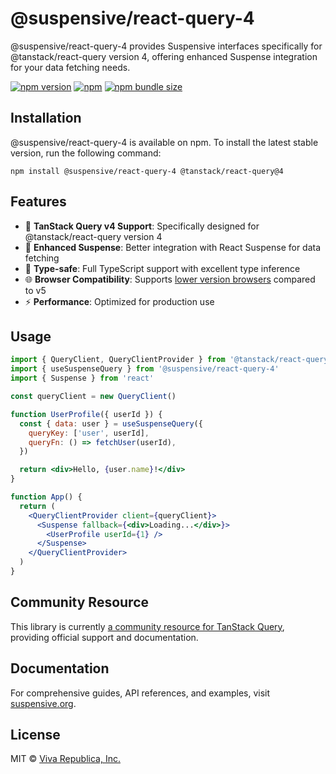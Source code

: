 # @suspensive/react-query-4

@suspensive/react-query-4 provides Suspensive interfaces specifically for @tanstack/react-query version 4, offering enhanced Suspense integration for your data fetching needs.

[![npm version](https://img.shields.io/npm/v/@suspensive/react-query-4?color=000&labelColor=000&logo=npm&label=)](https://www.npmjs.com/package/@suspensive/react-query-4)
[![npm](https://img.shields.io/npm/dm/@suspensive/react-query-4?color=000&labelColor=000)](https://www.npmjs.com/package/@suspensive/react-query-4)
[![npm bundle size](https://img.shields.io/bundlephobia/minzip/@suspensive/react-query-4?color=000&labelColor=000)](https://www.npmjs.com/package/@suspensive/react-query-4)

## Installation

@suspensive/react-query-4 is available on npm. To install the latest stable version, run the following command:

```shell
npm install @suspensive/react-query-4 @tanstack/react-query@4
```

## Features

- 🔄 **TanStack Query v4 Support**: Specifically designed for @tanstack/react-query version 4
- 🚀 **Enhanced Suspense**: Better integration with React Suspense for data fetching
- 🎯 **Type-safe**: Full TypeScript support with excellent type inference
- 🌐 **Browser Compatibility**: Supports [lower version browsers](https://suspensive.org/docs/react-query/motivation#solution-for-the-issue-of-tanstackreact-query-v5-not-being-able-to-support-lower-version-browsers-due-to-es-private-field) compared to v5
- ⚡ **Performance**: Optimized for production use

## Usage

```jsx
import { QueryClient, QueryClientProvider } from '@tanstack/react-query'
import { useSuspenseQuery } from '@suspensive/react-query-4'
import { Suspense } from 'react'

const queryClient = new QueryClient()

function UserProfile({ userId }) {
  const { data: user } = useSuspenseQuery({
    queryKey: ['user', userId],
    queryFn: () => fetchUser(userId),
  })

  return <div>Hello, {user.name}!</div>
}

function App() {
  return (
    <QueryClientProvider client={queryClient}>
      <Suspense fallback={<div>Loading...</div>}>
        <UserProfile userId={1} />
      </Suspense>
    </QueryClientProvider>
  )
}
```

## Community Resource

This library is currently [a community resource for TanStack Query](https://tanstack.com/query/v4/docs/framework/react/community/suspensive-react-query), providing official support and documentation.

## Documentation

For comprehensive guides, API references, and examples, visit [suspensive.org](https://suspensive.org).

## License

MIT © [Viva Republica, Inc.](https://github.com/toss/suspensive/blob/main/LICENSE)
